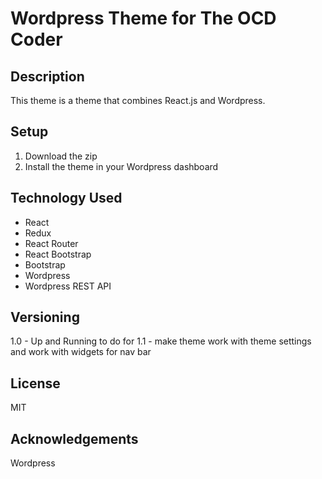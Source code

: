 # Wordpress Theme for The OCD Coder

## Description

This theme is a theme that combines React.js and Wordpress.

## Setup
1. Download the zip
2. Install the theme in your Wordpress dashboard

## Technology Used
* React
* Redux
* React Router
* React Bootstrap
* Bootstrap
* Wordpress
* Wordpress REST API

## Versioning
1.0 - Up and Running
to do for 1.1 - make theme work with theme settings and work with widgets for nav bar

## License
MIT

## Acknowledgements
Wordpress
